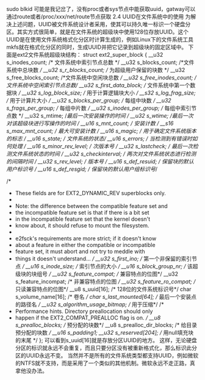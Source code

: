 sudo blkid
可能是我记岔了，没有proc或者sys节点中能获取uuid，gatway可以通过route或者/proc/xxx/net/route节点获取
2.4 UUID在文件系统中的使用
为解决上述问题，UUID被文件系统设计者采用，使其可以持久唯一标识一个硬盘分区。其实方式很简单，就是在文件系统的超级块中使用128位存放UUID。这个UUID是在使用文件系统格式化分区时计算生成的，例如Linux下的文件系统工具mkfs就在格式化分区的同时，生成UUID并把它记录到超级块的固定区域中。
下面是ext2文件系统超级块结构：
struct ext2_super_block
 { __u32   s_inodes_count;    /* 文件系统中索引节点总数 */
   __u32   s_blocks_count;    /*文件系统中总块数 */
   __u32   s_r_blocks_count;           /* 为超级用户保留的块数 */
   __u32   s_free_blocks_count;   /*文件系统中空闲块总数 */
   __u32   s_free_inodes_count;   /*文件系统中空闲索引节点总数*/
   __u32   s_first_data_block;              /* 文件系统中第一个数据块 */
   __u32   s_log_block_size;              /* 用于计算逻辑块大小 */
   __s32   s_log_frag_size;              /* 用于计算片大小 */
   __u32   s_blocks_per_group; /* 每组中块数 */
   __u32   s_frags_per_group;              /* 每组中片数 */
   __u32   s_inodes_per_group; /* 每组中索引节点数 */
   __u32   s_mtime;                      /*最后一次安装操作的时间 */
   __u32   s_wtime;             /*最后一次对该超级块进行写操作的时间 */
   __u16   s_mnt_count;       /* 安装计数 */
   __s16   s_max_mnt_count;                 /* 最大可安装计数 */
   __u16   s_magic;                    /* 用于确定文件系统版本的标志 */
   __u16   s_state;                      /* 文件系统的状态*/
   __u16   s_errors;                     /* 当检测到有错误时如何处理 */
   __u16   s_minor_rev_level;  /* 次版本号 */
   __u32   s_lastcheck;       /* 最后一次检测文件系统状态的时间 */
   __u32   s_checkinterval; /* 两次对文件系统状态进行检测的间隔时间 */
   __u32   s_rev_level;       /* 版本号 */
   __u16   s_def_resuid;      /* 保留块的默认用户标识号 */
   __u16   s_def_resgid;      /* 保留块的默认用户组标识号*/

 /*
  * These fields are for EXT2_DYNAMIC_REV superblocks only.
  *
  * Note: the difference between the compatible feature set and
  * the incompatible feature set is that if there is a bit set
  * in the incompatible feature set that the kernel doesn't
  * know about, it should refuse to mount the filesystem.
  *
  * e2fsck's requirements are more strict; if it doesn't know
  * about a feature in either the compatible or incompatible
  * feature set, it must abort and not try to meddle with
  * things it doesn't understand...
  */
__u32   s_first_ino;            /* 第一个非保留的索引节点 */
__u16   s_inode_size;           /* 索引节点的大小 */
  __u16   s_block_group_nr;       /* 该超级块的块组号 */
  __u32   s_feature_compat;       /* 兼容特点的位图*/
  __u32   s_feature_incompat;     /* 非兼容特点的位图 */
  __u32   s_feature_ro_compat;    /* 只读兼容特点的位图*/
  __u8    s_uuid[16];             /* 128位的文件系统标识号*/
  char    s_volume_name[16];      /* 卷名 */
  char    s_last_mounted[64];     /* 最后一个安装点的路径名 */
  __u32   s_algorithm_usage_bitmap; /* 用于压缩*/
   /*
   * Performance hints.  Directory preallocation should only
   * happen if the EXT2_COMPAT_PREALLOC flag is on.
   */
  __u8    s_prealloc_blocks;      /* 预分配的块数*/
  __u8    s_prealloc_dir_blocks;  /* 给目录预分配的块数 */
  __u16   s_padding1;
  __u32   s_reserved[204];        /* 用null填充块的末尾 */
 };
可以看到s_uuid[16]就是存放分区UUID的地方。
这样，无论硬盘分区的标识就永远不会重复，而且只要分区没有被重新格式化，那么标识此分区的UUID永远不变。
当然并不是所有的文件系统类型都支持UUID，例如微软的NTFS就不支持，而是采用了一个类似的其他机制。微软永远不走正路，真拿他没办法。
